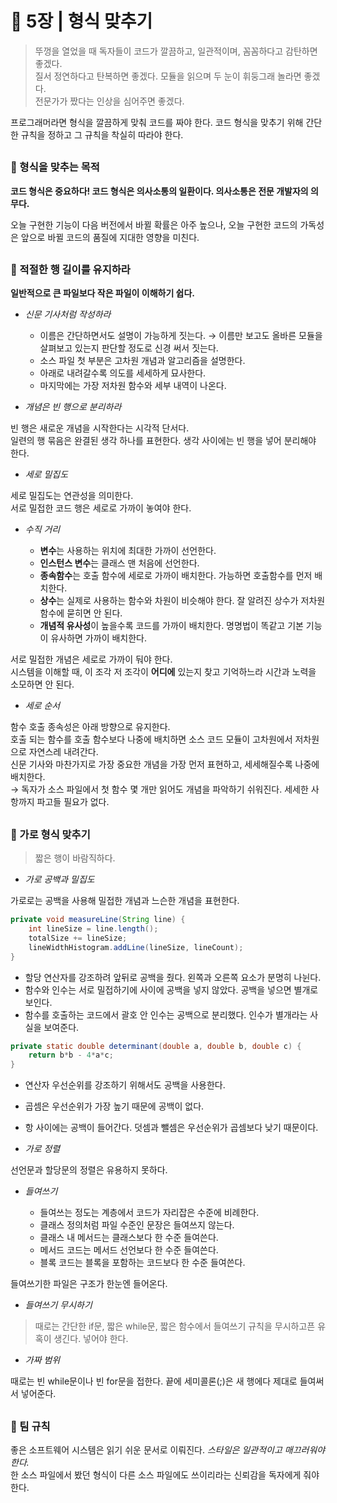 # 🧷 5장 | 형식 맞추기

> 뚜껑을 열었을 때 독자들이 코드가 깔끔하고, 일관적이며, 꼼꼼하다고 감탄하면 좋겠다.  
질서 정연하다고 탄복하면 좋겠다. 모듈을 읽으며 두 눈이 휘둥그래 놀라면 좋겠다.  
전문가가 짰다는 인상을 심어주면 좋겠다.

프로그래머라면 형식을 깔끔하게 맞춰 코드를 짜야 한다. 코드 형식을 맞추기 위해 간단한 규칙을 정하고 그 규칙을 착실히 따라야 한다.

##

### 📘 형식을 맞추는 목적

**코드 형식은 중요하다! 코드 형식은 의사소통의 일환이다. 의사소통은 전문 개발자의 의무다.**

오늘 구현한 기능이 다음 버전에서 바뀔 확률은 아주 높으나, 오늘 구현한 코드의 가독성은 앞으로 바뀔 코드의 품질에 지대한 영향을 미친다.

##

### 📘 적절한 행 길이를 유지하라

**일반적으로 큰 파일보다 작은 파일이 이해하기 쉽다.**

- *신문 기사처럼 작성하라*

  - 이름은 간단하면서도 설명이 가능하게 짓는다.
    → 이름만 보고도 올바른 모듈을 살펴보고 있는지 판단할 정도로 신경 써서 짓는다.
  - 소스 파일 첫 부분은 고차원 개념과 알고리즘을 설명한다.
  - 아래로 내려갈수록 의도를 세세하게 묘사한다.
  - 마지막에는 가장 저차원 함수와 세부 내역이 나온다.

- *개념은 빈 행으로 분리하라*

빈 행은 새로운 개념을 시작한다는 시각적 단서다.  
일련의 행 묶음은 완결된 생각 하나를 표현한다. 생각 사이에는 빈 행을 넣어 분리해야 한다.

- *세로 밀집도*

세로 밀집도는 연관성을 의미한다.  
서로 밀접한 코드 행은 세로로 가까이 놓여야 한다.

- *수직 거리*

  - **변수**는 사용하는 위치에 최대한 가까이 선언한다.
  - **인스턴스 변수**는 클래스 맨 처음에 선언한다.
  - **종속함수**는 호출 함수에 세로로 가까이 배치한다. 가능하면 호출함수를 먼저 배치한다.
  - **상수**는 실제로 사용하는 함수와 차원이 비슷해야 한다. 잘 알려진 상수가 저차원 함수에 묻히면 안 된다.
  - **개념적 유사성**이 높을수록 코드를 가까이 배치한다. 명명법이 똑같고 기본 기능이 유사하면 가까이 배치한다.

서로 밀접한 개념은 세로로 가까이 둬야 한다.  
시스템을 이해할 때, 이 조각 저 조각이 **어디에** 있는지 찾고 기억하느라 시간과 노력을 소모하면 안 된다.

- *세로 순서*

함수 호출 종속성은 아래 방향으로 유지한다.  
호출 되는 함수를 호출 함수보다 나중에 배치하면 소스 코드 모듈이 고차원에서 저차원으로 자연스레 내려간다.  
신문 기사와 마찬가지로 가장 중요한 개념을 가장 먼저 표현하고, 세세해질수록 나중에 배치한다.  
→ 독자가 소스 파일에서 첫 함수 몇 개만 읽어도 개념을 파악하기 쉬워진다. 세세한 사항까지 파고들 필요가 없다.

##

### 📘 가로 형식 맞추기

> 짧은 행이 바람직하다.

- *가로 공백과 밀집도*

가로로는 공백을 사용해 밀접한 개념과 느슨한 개념을 표현한다.

```java
private void measureLine(String line) {
	int lineSize = line.length();
	totalSize += lineSize;
	lineWidthHistogram.addLine(lineSize, lineCount);
}
```

  - 할당 연산자를 강조하려 앞뒤로 공백을 줬다. 왼쪽과 오른쪽 요소가 분명히 나뉜다.
  - 함수와 인수는 서로 밀접하기에 사이에 공백을 넣지 않았다. 공백을 넣으면 별개로 보인다.
  - 함수를 호출하는 코드에서 괄호 안 인수는 공백으로 분리했다. 인수가 별개라는 사실을 보여준다.

```java
private static double determinant(double a, double b, double c) {
	return b*b - 4*a*c;
}
```

  - 연산자 우선순위를 강조하기 위해서도 공백을 사용한다.
  - 곱셈은 우선순위가 가장 높기 때문에 공백이 없다.
  - 항 사이에는 공백이 들어간다. 덧셈과 뺄셈은 우선순위가 곱셈보다 낮기 때문이다.
 
- *가로 정렬*

선언문과 할당문의 정렬은 유용하지 못하다.

- *들여쓰기*

  - 들여쓰는 정도는 계층에서 코드가 자리잡은 수준에 비례한다.
  - 클래스 정의처럼 파일 수준인 문장은 들여쓰지 않는다.
  - 클래스 내 메서드는 클래스보다 한 수준 들여쓴다.
  - 메서드 코드는 메서드 선언보다 한 수준 들여쓴다.
  - 블록 코드는 블록을 포함하는 코드보다 한 수준 들여쓴다.

들여쓰기한 파일은 구조가 한눈엔 들어온다.

- *들여쓰기 무시하기*

> 때로는 간단한 if문, 짧은 while문, 짧은 함수에서 들여쓰기 규칙을 무시하고픈 유혹이 생긴다. 넣어야 한다.

- *가짜 범위*

때로는 빈 while문이나 빈 for문을 접한다. 끝에 세미콜론(;)은 새 행에다 제대로 들여써서 넣어준다.

## 

### 📘 팀 규칙

좋은 소프트웨어 시스템은 읽기 쉬운 문서로 이뤄진다. *스타일은 일관적이고 매끄러워야 한다.*  
한 소스 파일에서 봤던 형식이 다른 소스 파일에도 쓰이리라는 신뢰감을 독자에게 줘야 한다.
